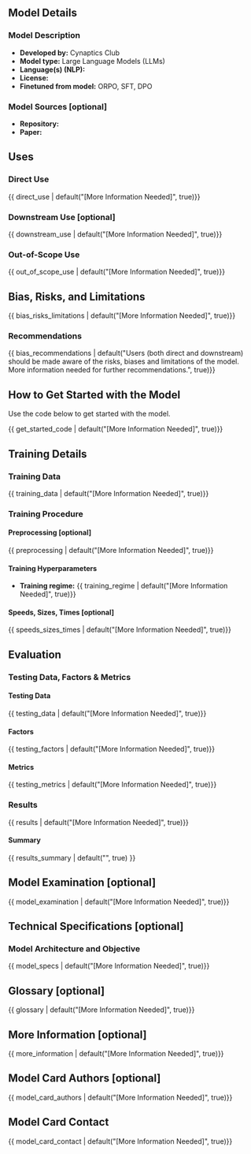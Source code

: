 ## Model Details

### Model Description
- **Developed by:** Cynaptics Club
- **Model type:** Large Language Models (LLMs)
- **Language(s) (NLP):** 
- **License:** 
- **Finetuned from model:** ORPO, SFT, DPO

### Model Sources [optional]

<!-- Provide the basic links for the model. -->

- **Repository:**
- **Paper:** 

## Uses

<!-- Address questions around how the model is intended to be used, including the foreseeable users of the model and those affected by the model. -->

### Direct Use

<!-- This section is for the model use without fine-tuning or plugging into a larger ecosystem/app. -->

{{ direct_use | default("[More Information Needed]", true)}}

### Downstream Use [optional]

<!-- This section is for the model use when fine-tuned for a task, or when plugged into a larger ecosystem/app -->

{{ downstream_use | default("[More Information Needed]", true)}}

### Out-of-Scope Use

<!-- This section addresses misuse, malicious use, and uses that the model will not work well for. -->

{{ out_of_scope_use | default("[More Information Needed]", true)}}

## Bias, Risks, and Limitations

<!-- This section is meant to convey both technical and sociotechnical limitations. -->

{{ bias_risks_limitations | default("[More Information Needed]", true)}}

### Recommendations

<!-- This section is meant to convey recommendations with respect to the bias, risk, and technical limitations. -->

{{ bias_recommendations | default("Users (both direct and downstream) should be made aware of the risks, biases and limitations of the model. More information needed for further recommendations.", true)}}

## How to Get Started with the Model

Use the code below to get started with the model.

{{ get_started_code | default("[More Information Needed]", true)}}

## Training Details

### Training Data

<!-- This should link to a Dataset Card, perhaps with a short stub of information on what the training data is all about as well as documentation related to data pre-processing or additional filtering. -->

{{ training_data | default("[More Information Needed]", true)}}

### Training Procedure

<!-- This relates heavily to the Technical Specifications. Content here should link to that section when it is relevant to the training procedure. -->

#### Preprocessing [optional]

{{ preprocessing | default("[More Information Needed]", true)}}


#### Training Hyperparameters

- **Training regime:** {{ training_regime | default("[More Information Needed]", true)}} <!--fp32, fp16 mixed precision, bf16 mixed precision, bf16 non-mixed precision, fp16 non-mixed precision, fp8 mixed precision -->

#### Speeds, Sizes, Times [optional]

<!-- This section provides information about throughput, start/end time, checkpoint size if relevant, etc. -->

{{ speeds_sizes_times | default("[More Information Needed]", true)}}

## Evaluation

<!-- This section describes the evaluation protocols and provides the results. -->

### Testing Data, Factors & Metrics

#### Testing Data

<!-- This should link to a Dataset Card if possible. -->

{{ testing_data | default("[More Information Needed]", true)}}

#### Factors

<!-- These are the things the evaluation is disaggregating by, e.g., subpopulations or domains. -->

{{ testing_factors | default("[More Information Needed]", true)}}

#### Metrics

<!-- These are the evaluation metrics being used, ideally with a description of why. -->

{{ testing_metrics | default("[More Information Needed]", true)}}

### Results

{{ results | default("[More Information Needed]", true)}}

#### Summary

{{ results_summary | default("", true) }}

## Model Examination [optional]

<!-- Relevant interpretability work for the model goes here -->

{{ model_examination | default("[More Information Needed]", true)}}

## Technical Specifications [optional]

### Model Architecture and Objective

{{ model_specs | default("[More Information Needed]", true)}}

## Glossary [optional]

<!-- If relevant, include terms and calculations in this section that can help readers understand the model or model card. -->

{{ glossary | default("[More Information Needed]", true)}}

## More Information [optional]

{{ more_information | default("[More Information Needed]", true)}}

## Model Card Authors [optional]

{{ model_card_authors | default("[More Information Needed]", true)}}

## Model Card Contact

{{ model_card_contact | default("[More Information Needed]", true)}}
